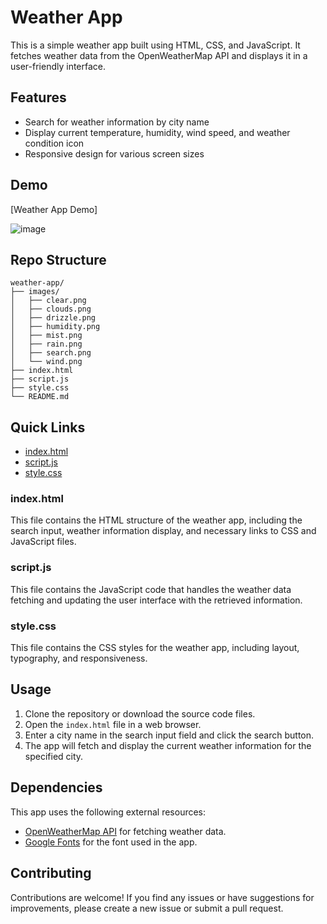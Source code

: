 
# Weather App

This is a simple weather app built using HTML, CSS, and JavaScript. It fetches weather data from the OpenWeatherMap API and displays it in a user-friendly interface.

## Features

- Search for weather information by city name
- Display current temperature, humidity, wind speed, and weather condition icon
- Responsive design for various screen sizes

## Demo

[Weather App Demo]

![image](https://github.com/anjalig18/weather_app/assets/92169945/cad06b4b-cb43-40a9-8265-b3e6dd08d3c2)



## Repo Structure

```
weather-app/
├── images/
│   ├── clear.png
│   ├── clouds.png
│   ├── drizzle.png
│   ├── humidity.png
│   ├── mist.png
│   ├── rain.png
│   ├── search.png
│   └── wind.png
├── index.html
├── script.js
├── style.css
└── README.md
```

## Quick Links

- [index.html]([#index.html](https://github.com/anjalig18/weather_app/blob/main/index.html))
- [script.js]([#https://github.com/anjalig18/weather_app/blob/main/script.js)
- [style.css](#https://github.com/anjalig18/weather_app/blob/main/index.htmlstyle.css)

### index.html

This file contains the HTML structure of the weather app, including the search input, weather information display, and necessary links to CSS and JavaScript files.

### script.js

This file contains the JavaScript code that handles the weather data fetching and updating the user interface with the retrieved information.

### style.css

This file contains the CSS styles for the weather app, including layout, typography, and responsiveness.

## Usage

1. Clone the repository or download the source code files.
2. Open the `index.html` file in a web browser.
3. Enter a city name in the search input field and click the search button.
4. The app will fetch and display the current weather information for the specified city.

## Dependencies

This app uses the following external resources:

- [OpenWeatherMap API](https://openweathermap.org/api) for fetching weather data.
- [Google Fonts](https://fonts.google.com/) for the font used in the app.

## Contributing

Contributions are welcome! If you find any issues or have suggestions for improvements, please create a new issue or submit a pull request.

